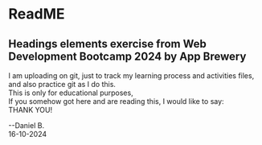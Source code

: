 # ReadME  

## Headings elements exercise from Web Development Bootcamp 2024 by App Brewery  
I am uploading on git, just to track my learning process and activities files, and also practice git as I do this.  
This is only for educational purposes,  
If you somehow got here and are reading this, I would like to say:  
THANK YOU!  

--Daniel B.  
16-10-2024


